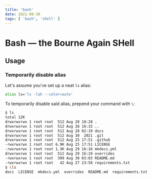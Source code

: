 ```yaml
---
title: 'bash'
date: 2021-08-30
tags: [ 'bash', 'shell' ]
---
```


# Bash — the Bourne Again SHell

## Usage

### Temporarily disable alias

Let's assume you've set up a neat `ls` alias:

```bash
alias ls='ls -lah --color=auto'
```

To temporarily disable said alias, prepend your command with `\`:

```bash
$ ls
total 12K
drwxrwxrwx 1 root root  512 Aug 28 18:28 .
drwxrwxrwx 1 root root  512 Aug 28 16:15 ..
drwxrwxrwx 1 root root  512 Aug 28 02:19 docs
drwxrwxrwx 1 root root  512 Aug 30  2021 .git
drwxrwxrwx 1 root root  512 Aug 25 17:51 .github
-rwxrwxrwx 1 root root 6.9K Aug 25 17:51 LICENSE
-rwxrwxrwx 1 root root 1.3K Aug 29 16:16 mkdocs.yml
drwxrwxrwx 1 root root  512 Aug 29 16:19 overrides
-rwxrwxrwx 1 root root  399 Aug 30 03:03 README.md
-rwxrwxrwx 1 root root   42 Aug 27 23:58 requirements.txt
$ \ls
docs  LICENSE  mkdocs.yml  overrides  README.md  requirements.txt
```
